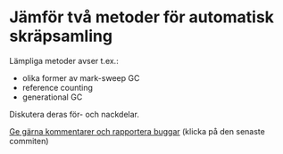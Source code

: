 # Jämför två metoder för automatisk skräpsamling

Lämpliga metoder avser t.ex.:
* olika former av mark-sweep GC
* reference counting
* generational GC

Diskutera deras för- och nackdelar.

[Ge gärna kommentarer och rapportera buggar](https://github.com/IOOPM-UU/achievements/commits/master/J29.md) (klicka på den senaste commiten)

